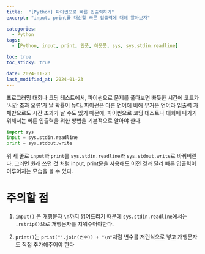 ```yaml
---
title:  "[Python] 파이썬으로 빠른 입출력하기"
excerpt: "input, print를 대신할 빠른 입출력에 대해 알아보자"

categories:
  - Python
tags:
  - [Python, input, print, 인풋, 아웃풋, sys, sys.stdin.readline]

toc: true
toc_sticky: true

date: 2024-01-23
last_modified_at: 2024-01-23
---
```


프로그래밍 대회나 코딩 테스트에서, 파이썬으로 문제를 풀다보면 빠듯한 시간에 코드가 '시간 초과 오류'가 날 확률이 높다. 파이썬은 다른 언어에 비해 무거운 언어라 입출력 자체만으로도 시간 초과가 날 수도 있기 때문에, 파이썬으로 코딩 테스트나 대회에 나가기 위해서는 빠른 입출력을 위한 방법을 기본적으로 알아야 한다.

```py
import sys
input = sys.stdin.readline
print = sys.stdout.write 
```

위 세 줄로 ``input``과 ``print``를 ``sys.stdin.readline``과 ``sys.stdout.write``로 바꿔버린다. 그러면 원래 쓰던 것 처럼 input, print문을 사용해도 이전 것과 달리 빠른 입출력이 이루어지는 모습을 볼 수 있다.

# 주의할 점
1. ``input()`` 은 개행문자 ``\n``까지 읽어드리기 때문에 ``sys.stdin.readline``에서는 ``.rstrip()``으로 개행문자를 지워주어야한다.

2. ``print()``는 ``print("".join(변수)) + "\n"``처럼 변수를 저런식으로 넣고 개행문자도 직접 추가해주어야 한다